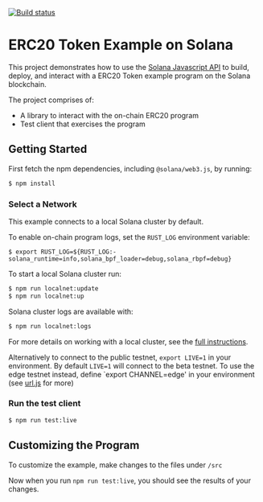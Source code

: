 [![Build status][travis-image]][travis-url]

[travis-image]: https://api.travis-ci.org/solana-labs/example-erc20-token.svg?branch=master
[travis-url]: https://travis-ci.org/solana-labs/example-erc20-token

# ERC20 Token Example on Solana

This project demonstrates how to use the [Solana Javascript API](https://github.com/solana-labs/solana-web3.js)
to build, deploy, and interact with a ERC20 Token example program on the Solana blockchain.

The project comprises of:

* A library to interact with the on-chain ERC20 program
* Test client that exercises the program

## Getting Started

First fetch the npm dependencies, including `@solana/web3.js`, by running:
```sh
$ npm install
```

### Select a Network

This example connects to a local Solana cluster by default.

To enable on-chain program logs, set the `RUST_LOG` environment variable:

`$ export RUST_LOG=${RUST_LOG:-solana_runtime=info,solana_bpf_loader=debug,solana_rbpf=debug}`

To start a local Solana cluster run:
```bash
$ npm run localnet:update
$ npm run localnet:up
```

Solana cluster logs are available with:
```bash
$ npm run localnet:logs
```

For more details on working with a local cluster, see the [full instructions](https://github.com/solana-labs/solana-web3.js#local-network).

Alternatively to connect to the public testnet, `export LIVE=1` in your
environment.  By default `LIVE=1` will connect to the
beta testnet.  To use the edge testnet instead, define `export CHANNEL=edge' in
your environment (see [url.js](https://github.com/solana-labs/solana/tree/master/urj.js) for more)

### Run the test client

```sh
$ npm run test:live
```

## Customizing the Program

To customize the example, make changes to the files under `/src`

Now when you run `npm run test:live`, you should see the results of your changes.
